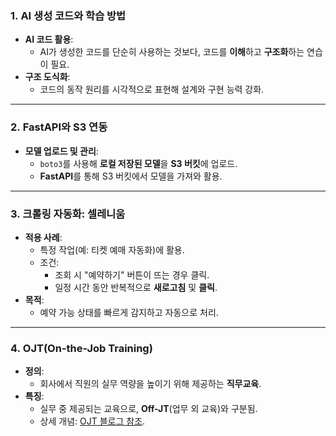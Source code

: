 ### 1. **AI 생성 코드와 학습 방법**

- **AI 코드 활용**:
    - AI가 생성한 코드를 단순히 사용하는 것보다, 코드를 **이해**하고 **구조화**하는 연습이 필요.
- **구조 도식화**:
    - 코드의 동작 원리를 시각적으로 표현해 설계와 구현 능력 강화.

---

### 2. **FastAPI와 S3 연동**

- **모델 업로드 및 관리**:
    - `boto3`를 사용해 **로컬 저장된 모델**을 **S3 버킷**에 업로드.
    - **FastAPI**를 통해 S3 버킷에서 모델을 가져와 활용.

---

### 3. **크롤링 자동화: 셀레니움**

- **적용 사례**:
    - 특정 작업(예: 티켓 예매 자동화)에 활용.
    - 조건:
        - 조회 시 "예약하기" 버튼이 뜨는 경우 클릭.
        - 일정 시간 동안 반복적으로 **새로고침** 및 **클릭**.
- **목적**:
    - 예약 가능 상태를 빠르게 감지하고 자동으로 처리.

---

### 4. **OJT(On-the-Job Training)**

- **정의**:
    - 회사에서 직원의 실무 역량을 높이기 위해 제공하는 **직무교육**.
- **특징**:
    - 실무 중 제공되는 교육으로, **Off-JT**(업무 외 교육)와 구분됨.
    - 상세 개념: [OJT 블로그 참조](https://m.blog.naver.com/mrok2000/222029837892).